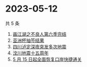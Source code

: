 # 2023-05-12

共 5 条

<!-- BEGIN ZHIHUSEARCH -->
<!-- 最后更新时间 Fri May 12 2023 10:03:31 GMT+0800 (China Standard Time) -->
1. [画江湖之不良人第六季完结](https://www.zhihu.com/search?q=画江湖之不良人第六季完结)
1. [亚洲杯抽签结果](https://www.zhihu.com/search?q=亚洲杯抽签结果)
1. [四川泸定深夜突发多次地震](https://www.zhihu.com/search?q=四川泸定深夜突发多次地震)
1. [汶川地震十五周年](https://www.zhihu.com/search?q=汶川地震十五周年)
1. [5 月 15 日起全面恢复口岸快捷通关](https://www.zhihu.com/search?q=5%20月%2015%20日起全面恢复口岸快捷通关)
<!-- END ZHIHUSEARCH -->
